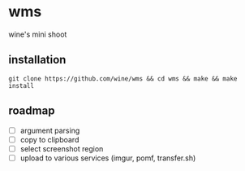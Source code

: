 # wms
wine's mini shoot

## installation
`git clone https://github.com/wine/wms && cd wms && make && make install`

## roadmap

- [ ] argument parsing
- [ ] copy to clipboard
- [ ] select screenshot region
- [ ] upload to various services (imgur, pomf, transfer.sh)
